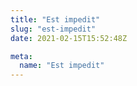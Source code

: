 ```yaml
---
title: "Est impedit"
slug: "est-impedit"
date: 2021-02-15T15:52:48Z

meta:
  name: "Est impedit"
---
```


